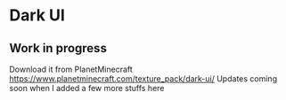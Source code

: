 <h1>Dark UI</h1>
<h2>Work in progress</h2>

Download it from PlanetMinecraft
https://www.planetminecraft.com/texture_pack/dark-ui/
Updates coming soon when I added a few more stuffs here
